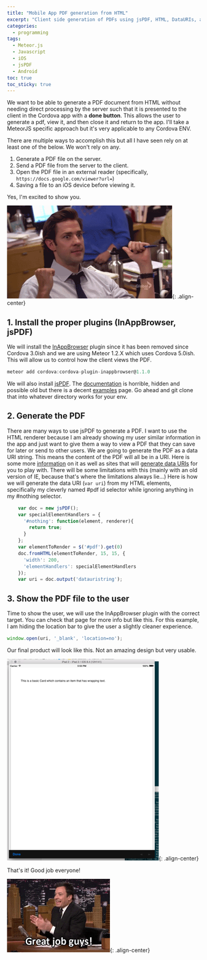 ```yaml
---
title: "Mobile App PDF generation from HTML" 
excerpt: "Client side generation of PDFs using jsPDF, HTML, DataURIs, and Cordova on iOS8+ and Android in MeteorJS"
categories:
  - programming
tags:
  - Meteor.js
  - Javascript
  - iOS
  - jsPDF
  - Android
toc: true
toc_sticky: true
---
```

We want to be able to generate a PDF document from HTML without needing direct processing by the server such that it is presented to the client in the Cordova app with a **done button**. This allows the user to generate a pdf, view it, and then close it and return to the app. I'll take a MeteorJS specific approach but it's very applicable to any Cordova ENV.

There are multiple ways to accomplish this but all I have seen rely on at least one of the below. We won't rely on any.

1. Generate a PDF file on the server.
2. Send a PDF file from the server to the client.
3. Open the PDF file in an external reader (specifically, `https://docs.google.com/viewer?url=`)
4. Saving a file to an iOS device before viewing it.

Yes, I'm excited to show you.

![Silvrback blog image](/assets/posts/migrated-codehatcher-blog/excited_large.gif){: .align-center}

## 1. Install the proper plugins (InAppBrowser, jsPDF)
We will install the [InAppBrowser](https://github.com/apache/cordova-plugin-inappbrowser) plugin since it has been removed since Cordova 3.0ish and we are using Meteor 1.2.X which uses Cordova 5.0ish. This will allow us to control how the client views the PDF.

```javascript
meteor add cordova:cordova-plugin-inappbrowser@1.1.0
```

We will also install [jsPDF](https://github.com/MrRio/jsPDF). The [documentation](https://mrrio.github.io/jsPDF/doc/symbols/jsPDF.html) is horrible, hidden and possible old but there is a decent [examples](http://mrrio.github.io/jsPDF/) page. Go ahead and git clone that into whatever directory works for your env.

## 2. Generate the PDF
There are many ways to use jsPDF to generate a PDF. I want to use the HTML renderer because I am already showing my user similar information in the app and just want to give them a way to view a PDF that they can save for later or send to other users.
We are going to generate the PDF as a data URI string. This means the content of the PDF will all be in a URI. Here is some more [information](https://developer.mozilla.org/en-US/docs/Web/HTTP/data_URIs) on it as well as sites that will [generate data URIs](http://dopiaza.org/tools/datauri/index.php) for you to play with.
There will be some limitations with this (mainly with an old version of IE, because that's where the limitations always lie...)
Here is how we will generate the data URI (`var uri`) from my HTML elements, specifically my cleverly named #pdf id selector while ignoring anything in my #nothing selector.

```javascript
    var doc = new jsPDF();
    var specialElementHandlers = {
      '#nothing': function(element, renderer){
        return true;
      }
    };
    var elementToRender = $('#pdf').get(0)
    doc.fromHTML(elementToRender, 15, 15, {
      'width': 200,
      'elementHandlers': specialElementHandlers
    });
    var uri = doc.output('datauristring');
```

## 3. Show the PDF file to the user
Time to show the user, we will use the InAppBrowser plugin with the correct target. You can check that page for more info but like this. For this example, I am hiding the location bar to give the user a slightly cleaner experience.

```javascript
window.open(uri, '_blank', 'location=no');
```

Our final product will look like this. Not an amazing design but very usable.

![Silvrback blog image](/assets/posts/migrated-codehatcher-blog/Screen%20Shot%202015-12-04%20at%2017.53.20_medium.png){: .align-center}

That's it! Good job everyone!

![Silvrback blog image](/assets/posts/migrated-codehatcher-blog/goodjobguys_large.gif){: .align-center}



